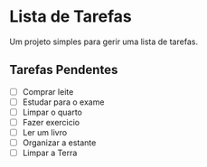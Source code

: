 # Lista de Tarefas
Um projeto simples para gerir uma lista de tarefas.

## Tarefas Pendentes

- [ ] Comprar leite
- [ ] Estudar para o exame
- [ ] Limpar o quarto
- [ ] Fazer exercicio
- [ ] Ler um livro
- [ ] Organizar a estante
- [ ] Limpar a Terra